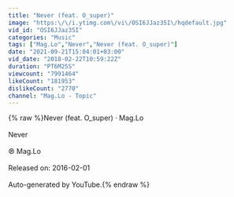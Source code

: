 ```yaml
---
title: "Never (feat. O_super)"
image: "https:\/\/i.ytimg.com\/vi\/OSI6JJaz35I\/hqdefault.jpg"
vid_id: "OSI6JJaz35I"
categories: "Music"
tags: ["Mag.Lo","Never","Never (feat. O_super)"]
date: "2021-09-21T15:04:01+03:00"
vid_date: "2018-02-22T10:59:22Z"
duration: "PT6M25S"
viewcount: "7991464"
likeCount: "181953"
dislikeCount: "2770"
channel: "Mag.Lo - Topic"
---
```

{% raw %}Never (feat. O_super) · Mag.Lo<br /><br />Never<br /><br />℗ Mag.Lo<br /><br />Released on: 2016-02-01<br /><br />Auto-generated by YouTube.{% endraw %}
